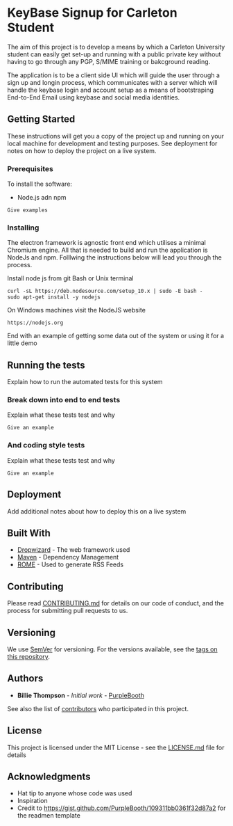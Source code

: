 # KeyBase Signup for Carleton Student

The aim of this project is to develop a means by which a Carleton University student can easily get set-up and running with 
a public private key without having to go through any PGP, S/MIME training or bakcground reading.

The application is to be a client side UI which will guide the user through a sign up and longin process, which communicates with a server which will handle the keybase login and account setup as a means of bootstraping End-to-End Email using keybase  and social media identities.

## Getting Started

These instructions will get you a copy of the project up and running on your local machine for development and testing purposes. See deployment for notes on how to deploy the project on a live system.

### Prerequisites

To install the software:
* Node.js adn npm

```
Give examples
```

### Installing

The electron framework is agnostic front end which utilises a minimal Chromium engine. All that is needed to build and run 
the application is NodeJs and npm. Folllwing the instructions below will lead you through the process.

Install node js from git Bash or Unix terminal 

```
curl -sL https://deb.nodesource.com/setup_10.x | sudo -E bash -
sudo apt-get install -y nodejs
```

On Windows machines visit the NodeJS website

```
https://nodejs.org
```

End with an example of getting some data out of the system or using it for a little demo

## Running the tests

Explain how to run the automated tests for this system

### Break down into end to end tests

Explain what these tests test and why

```
Give an example
```

### And coding style tests

Explain what these tests test and why

```
Give an example
```

## Deployment

Add additional notes about how to deploy this on a live system

## Built With

* [Dropwizard](http://www.dropwizard.io/1.0.2/docs/) - The web framework used
* [Maven](https://maven.apache.org/) - Dependency Management
* [ROME](https://rometools.github.io/rome/) - Used to generate RSS Feeds

## Contributing

Please read [CONTRIBUTING.md](https://gist.github.com/PurpleBooth/b24679402957c63ec426) for details on our code of conduct, and the process for submitting pull requests to us.

## Versioning

We use [SemVer](http://semver.org/) for versioning. For the versions available, see the [tags on this repository](https://github.com/your/project/tags). 

## Authors

* **Billie Thompson** - *Initial work* - [PurpleBooth](https://github.com/PurpleBooth)

See also the list of [contributors](https://github.com/your/project/contributors) who participated in this project.

## License

This project is licensed under the MIT License - see the [LICENSE.md](LICENSE.md) file for details

## Acknowledgments

* Hat tip to anyone whose code was used
* Inspiration
* Credit to https://gist.github.com/PurpleBooth/109311bb0361f32d87a2 for the readmen template
